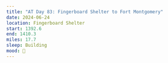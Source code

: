 ```yaml
---
title: "AT Day 83: Fingerboard Shelter to Fort Montgomery"
date: 2024-06-24
location: Fingerboard Shelter
start: 1392.6
end: 1410.3
miles: 17.7
sleep: Building
mood: 🙂
---
```

